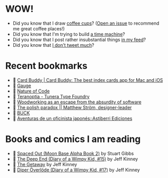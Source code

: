 # WOW!

- Did you know that I draw [coffee cups](https://papercups.mamuso.net/)? ([Open an issue](https://github.com/mamuso/papercups/issues) to recommend me great coffee places!)
- Did you know that I'm trying to build [a time machine](https://github.com/mamuso/fluxcapacitor)?
- Did you know that I post rather insubstantial things [in my feed](https://feed.mamuso.net/)?
- Did you know that [I don't tweet much](https://twitter.com/mamuso)?

# Recent bookmarks

- 👀 [Card Buddy | Card Buddy: The best index cards app for Mac and iOS](https://www.ussherpress.com/cardbuddy/)
- 👀 [Gauge](https://gauge.onur.dev/)
- 👀 [Nature of Code](https://natureofcode.com/)
- 👀 [Teranoptia - Tunera Type Foundry](https://www.tunera.xyz/fonts/teranoptia/)
- 👀 [Woodworking as an escape from the absurdity of software](https://alinpanaitiu.com/blog/woodworking-escape-from-software-absurdity/)
- 👀 [The polish paradox || Matthew Ström, designer-leader](https://matthewstrom.com/writing/the-polish-paradox/)
- 👀 [BUCK](https://buck.co/)
- 👀 [Aventuras de un oficinista japonés::Astiberri Ediciones](https://www.astiberri.com/products/aventuras-de-un-oficinista-japones)


# Books and comics I am reading

- 📘 [Spaced Out (Moon Base Alpha Book 2)](https://www.goodreads.com/book/show/26022750) by Stuart Gibbs
- 📘 [The Deep End (Diary of a Wimpy Kid, #15)](https://www.goodreads.com/book/show/51468119) by Jeff Kinney
- 📘 [The Getaway](https://www.goodreads.com/book/show/34803142) by Jeff Kinney
- 📘 [Diper Överlöde (Diary of a Wimpy Kid, #17)](https://www.goodreads.com/book/show/60541760) by Jeff Kinney

